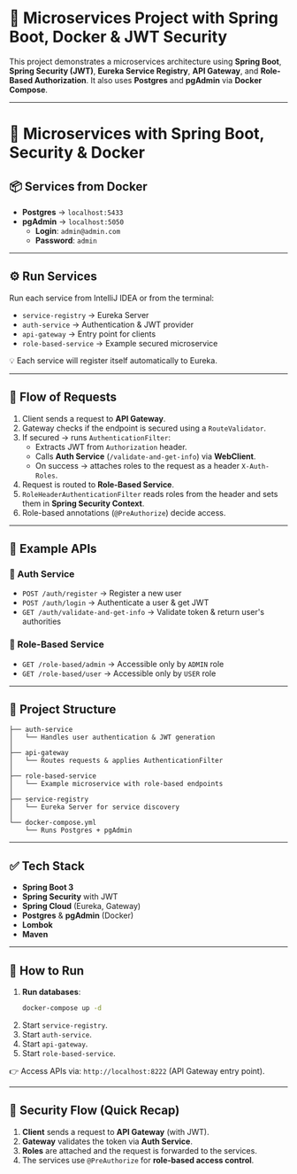 # 🚀 Microservices Project with Spring Boot, Docker & JWT Security

This project demonstrates a microservices architecture using **Spring Boot**, **Spring Security (JWT)**, **Eureka Service Registry**, **API Gateway**, and **Role-Based Authorization**. It also uses **Postgres** and **pgAdmin** via **Docker Compose**.

---

# 🚀 Microservices with Spring Boot, Security & Docker

## 📦 Services from Docker

- **Postgres** → `localhost:5433`  
- **pgAdmin** → `localhost:5050`  
  - **Login**: `admin@admin.com`  
  - **Password**: `admin`  

---

## ⚙️ Run Services

Run each service from IntelliJ IDEA or from the terminal:

- `service-registry` → Eureka Server  
- `auth-service` → Authentication & JWT provider  
- `api-gateway` → Entry point for clients  
- `role-based-service` → Example secured microservice  

💡 Each service will register itself automatically to Eureka.

---

## 🔄 Flow of Requests

1. Client sends a request to **API Gateway**.  
2. Gateway checks if the endpoint is secured using a `RouteValidator`.  
3. If secured → runs `AuthenticationFilter`:  
   - Extracts JWT from `Authorization` header.  
   - Calls **Auth Service** (`/validate-and-get-info`) via **WebClient**.  
   - On success → attaches roles to the request as a header `X-Auth-Roles`.  
4. Request is routed to **Role-Based Service**.  
5. `RoleHeaderAuthenticationFilter` reads roles from the header and sets them in **Spring Security Context**.  
6. Role-based annotations (`@PreAuthorize`) decide access.  

---

## 📌 Example APIs

### 🔑 Auth Service
- `POST /auth/register` → Register a new user  
- `POST /auth/login` → Authenticate a user & get JWT  
- `GET /auth/validate-and-get-info` → Validate token & return user's authorities  

### 🎯 Role-Based Service
- `GET /role-based/admin` → Accessible only by `ADMIN` role  
- `GET /role-based/user` → Accessible only by `USER` role  

---

## 📂 Project Structure

```
├── auth-service
│   └── Handles user authentication & JWT generation
│
├── api-gateway
│   └── Routes requests & applies AuthenticationFilter
│
├── role-based-service
│   └── Example microservice with role-based endpoints
│
├── service-registry
│   └── Eureka Server for service discovery
│
└── docker-compose.yml
    └── Runs Postgres + pgAdmin
```

---

## ✅ Tech Stack

- **Spring Boot 3**  
- **Spring Security** with JWT  
- **Spring Cloud** (Eureka, Gateway)  
- **Postgres** & **pgAdmin** (Docker)  
- **Lombok**  
- **Maven**  

---

## 🚦 How to Run

1. **Run databases**:
   ```bash
   docker-compose up -d
   ```
2. Start `service-registry`.  
3. Start `auth-service`.  
4. Start `api-gateway`.  
5. Start `role-based-service`.  

👉 Access APIs via: `http://localhost:8222` (API Gateway entry point).  

---

## 🔐 Security Flow (Quick Recap)

1. **Client** sends a request to **API Gateway** (with JWT).  
2. **Gateway** validates the token via **Auth Service**.  
3. **Roles** are attached and the request is forwarded to the services.  
4. The services use `@PreAuthorize` for **role-based access control**.  
